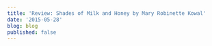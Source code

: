 ```yaml
---
title: 'Review: Shades of Milk and Honey by Mary Robinette Kowal'
date: '2015-05-28'
blog: blog
published: false
---
```



